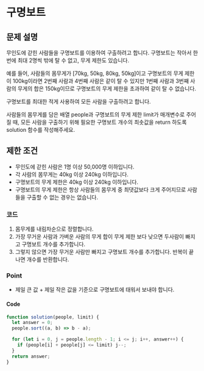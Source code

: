 # 구명보트

## 문제 설명

무인도에 갇힌 사람들을 구명보트를 이용하여 구출하려고 합니다. 구명보트는 작아서 한 번에 최대 2명씩 밖에 탈 수 없고, 무게 제한도 있습니다.

예를 들어, 사람들의 몸무게가 [70kg, 50kg, 80kg, 50kg]이고 구명보트의 무게 제한이 100kg이라면 2번째 사람과 4번째 사람은 같이 탈 수 있지만 1번째 사람과 3번째 사람의 무게의 합은 150kg이므로 구명보트의 무게 제한을 초과하여 같이 탈 수 없습니다.

구명보트를 최대한 적게 사용하여 모든 사람을 구출하려고 합니다.

사람들의 몸무게를 담은 배열 people과 구명보트의 무게 제한 limit가 매개변수로 주어질 때, 모든 사람을 구출하기 위해 필요한 구명보트 개수의 최솟값을 return 하도록 solution 함수를 작성해주세요.

## 제한 조건

- 무인도에 갇힌 사람은 1명 이상 50,000명 이하입니다.
- 각 사람의 몸무게는 40kg 이상 240kg 이하입니다.
- 구명보트의 무게 제한은 40kg 이상 240kg 이하입니다.
- 구명보트의 무게 제한은 항상 사람들의 몸무게 중 최댓값보다 크게 주어지므로 사람들을 구출할 수 없는 경우는 없습니다.

### 코드

1. 몸무게를 내림차순으로 정렬합니다.
2. 가장 무거운 사람과 가벼운 사람의 무게 합이 무게 제한 보다 낮으면 두사람이 빠지고 구명보트 개수를 추가합니다.
3. 그렇지 않으면 가장 무거운 사람만 빠지고 구명보트 개수를 추가합니다. 반복이 끝나면 개수를 반환합니다.

### Point

- 제일 큰 값 + 제일 작은 값을 기준으로 구명보트에 태워서 보내야 합니다.

#### Code

```js
function solution(people, limit) {
  let answer = 0;
  people.sort((a, b) => b - a);

  for (let i = 0, j = people.length - 1; i <= j; i++, answer++) {
    if (people[i] + people[j] <= limit) j--;
  }
  return answer;
}
```
